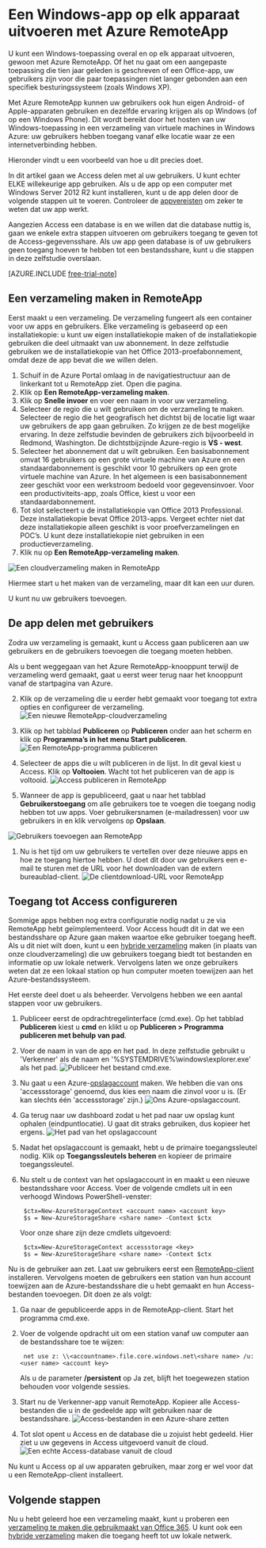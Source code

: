 <properties
   pageTitle="Een Windows-app op elk apparaat uitvoeren met Azure RemoteApp | Microsoft Azure"
   description="Lees hoe u een Windows-app deelt met uw gebruikers met behulp van Azure RemoteApp."
   services="remoteapp"
   documentationCenter=""
   authors="lizap"
   manager="mbaldwin"
   editor=""/>

<tags
   ms.service="remoteapp"
   ms.devlang="na"
   ms.topic="hero-article"
   ms.tgt_pltfrm="na"
   ms.workload="compute"
   ms.date="05/02/2016"
   ms.author="elizapo"/>

# Een Windows-app op elk apparaat uitvoeren met Azure RemoteApp

U kunt een Windows-toepassing overal en op elk apparaat uitvoeren, gewoon met Azure RemoteApp. Of het nu gaat om een aangepaste toepassing die tien jaar geleden is geschreven of een Office-app, uw gebruikers zijn voor die paar toepassingen niet langer gebonden aan een specifiek besturingssysteem (zoals Windows XP).

Met Azure RemoteApp kunnen uw gebruikers ook hun eigen Android- of Apple-apparaten gebruiken en dezelfde ervaring krijgen als op Windows (of op een Windows Phone). Dit wordt bereikt door het hosten van uw Windows-toepassing in een verzameling van virtuele machines in Windows Azure: uw gebruikers hebben toegang vanaf elke locatie waar ze een internetverbinding hebben. 

Hieronder vindt u een voorbeeld van hoe u dit precies doet.

In dit artikel gaan we Access delen met al uw gebruikers. U kunt echter ELKE willekeurige app gebruiken. Als u de app op een computer met Windows Server 2012 R2 kunt installeren, kunt u de app delen door de volgende stappen uit te voeren. Controleer de [appvereisten](remoteapp-appreqs.md) om zeker te weten dat uw app werkt.

Aangezien Access een database is en we willen dat die database nuttig is, gaan we enkele extra stappen uitvoeren om gebruikers toegang te geven tot de Access-gegevensshare. Als uw app geen database is of uw gebruikers geen toegang hoeven te hebben tot een bestandsshare, kunt u die stappen in deze zelfstudie overslaan.

[AZURE.INCLUDE [free-trial-note](../../includes/free-trial-note.md)]


## Een verzameling maken in RemoteApp

Eerst maakt u een verzameling. De verzameling fungeert als een container voor uw apps en gebruikers. Elke verzameling is gebaseerd op een installatiekopie: u kunt uw eigen installatiekopie maken of de installatiekopie gebruiken die deel uitmaakt van uw abonnement. In deze zelfstudie gebruiken we de installatiekopie van het Office 2013-proefabonnement, omdat deze de app bevat die we willen delen.

1. Schuif in de Azure Portal omlaag in de navigatiestructuur aan de linkerkant tot u RemoteApp ziet. Open die pagina.
2. Klik op **Een RemoteApp-verzameling maken**.
3. Klik op **Snelle invoer** en voer een naam in voor uw verzameling.
4. Selecteer de regio die u wilt gebruiken om de verzameling te maken. Selecteer de regio die het geografisch het dichtst bij de locatie ligt waar uw gebruikers de app gaan gebruiken. Zo krijgen ze de best mogelijke ervaring. In deze zelfstudie bevinden de gebruikers zich bijvoorbeeld in Redmond, Washington. De dichtstbijzijnde Azure-regio is **VS - west**.
5. Selecteer het abonnement dat u wilt gebruiken. Een basisabonnement omvat 16 gebruikers op een grote virtuele machine van Azure en een standaardabonnement is geschikt voor 10 gebruikers op een grote virtuele machine van Azure. In het algemeen is een basisabonnement zeer geschikt voor een werkstroom bedoeld voor gegevensinvoer. Voor een productiviteits-app, zoals Office, kiest u voor een standaardabonnement.
6. Tot slot selecteert u de installatiekopie van Office 2013 Professional. Deze installatiekopie bevat Office 2013-apps. Vergeet echter niet dat deze installatiekopie alleen geschikt is voor proefverzamelingen en POC’s. U kunt deze installatiekopie niet gebruiken in een productieverzameling.
7. Klik nu op **Een RemoteApp-verzameling maken**.

![Een cloudverzameling maken in RemoteApp](./media/remoteapp-anyapp/ra-anyappcreatecollection.png)

Hiermee start u het maken van de verzameling, maar dit kan een uur duren.

U kunt nu uw gebruikers toevoegen.

## De app delen met gebruikers

Zodra uw verzameling is gemaakt, kunt u Access gaan publiceren aan uw gebruikers en de gebruikers toevoegen die toegang moeten hebben.

Als u bent weggegaan van het Azure RemoteApp-knooppunt terwijl de verzameling werd gemaakt, gaat u eerst weer terug naar het knooppunt vanaf de startpagina van Azure.

2. Klik op de verzameling die u eerder hebt gemaakt voor toegang tot extra opties en configureer de verzameling.
![Een nieuwe RemoteApp-cloudverzameling](./media/remoteapp-anyapp/ra-anyappcollection.png)
3. Klik op het tabblad **Publiceren** op **Publiceren** onder aan het scherm en klik op **Programma’s in het menu Start publiceren**.
![Een RemoteApp-programma publiceren](./media/remoteapp-anyapp/ra-anyapppublish.png)
4. Selecteer de apps die u wilt publiceren in de lijst. In dit geval kiest u Access. Klik op **Voltooien**. Wacht tot het publiceren van de app is voltooid.
![Access publiceren in RemoteApp](./media/remoteapp-anyapp/ra-anyapppublishaccess.png)


1. Wanneer de app is gepubliceerd, gaat u naar het tabblad **Gebruikerstoegang** om alle gebruikers toe te voegen die toegang nodig hebben tot uw apps. Voer gebruikersnamen (e-mailadressen) voor uw gebruikers in en klik vervolgens op **Opslaan**.

![Gebruikers toevoegen aan RemoteApp](./media/remoteapp-anyapp/ra-anyappaddusers.png)


1. Nu is het tijd om uw gebruikers te vertellen over deze nieuwe apps en hoe ze toegang hiertoe hebben. U doet dit door uw gebruikers een e-mail te sturen met de URL voor het downloaden van de extern bureaublad-client.
![De clientdownload-URL voor RemoteApp](./media/remoteapp-anyapp/ra-anyappurl.png)

## Toegang tot Access configureren

Sommige apps hebben nog extra configuratie nodig nadat u ze via RemoteApp hebt geïmplementeerd. Voor Access houdt dit in dat we een bestandsshare op Azure gaan maken waartoe elke gebruiker toegang heeft. Als u dit niet wilt doen, kunt u een [hybride verzameling](remoteapp-create-hybrid-deployment.md) maken (in plaats van onze cloudverzameling) die uw gebruikers toegang biedt tot bestanden en informatie op uw lokale netwerk. Vervolgens laten we onze gebruikers weten dat ze een lokaal station op hun computer moeten toewijzen aan het Azure-bestandssysteem.

Het eerste deel doet u als beheerder. Vervolgens hebben we een aantal stappen voor uw gebruikers.

1. Publiceer eerst de opdrachtregelinterface (cmd.exe). Op het tabblad **Publiceren** kiest u **cmd** en klikt u op **Publiceren > Programma publiceren met behulp van pad**.
2. Voer de naam in van de app en het pad. In deze zelfstudie gebruikt u 'Verkenner' als de naam en '%SYSTEMDRIVE%\windows\explorer.exe' als het pad.
![Publiceer het bestand cmd.exe.](./media/remoteapp-anyapp/ra-publishcmd.png)
3. Nu gaat u een Azure-[opslagaccount](../storage/storage-create-storage-account.md) maken. We hebben die van ons 'accessstorage' genoemd, dus kies een naam die zinvol voor u is. (Er kan slechts één 'accessstorage' zijn.) ![Ons Azure-opslagaccount.](./media/remoteapp-anyapp/ra-anyappazurestorage.png)
4. Ga terug naar uw dashboard zodat u het pad naar uw opslag kunt ophalen (eindpuntlocatie). U gaat dit straks gebruiken, dus kopieer het ergens.
![Het pad van het opslagaccount](./media/remoteapp-anyapp/ra-anyappstoragelocation.png)
5. Nadat het opslagaccount is gemaakt, hebt u de primaire toegangssleutel nodig. Klik op **Toegangssleutels beheren** en kopieer de primaire toegangssleutel.
6. Nu stelt u de context van het opslagaccount in en maakt u een nieuwe bestandsshare voor Access. Voer de volgende cmdlets uit in een verhoogd Windows PowerShell-venster:

        $ctx=New-AzureStorageContext <account name> <account key>
        $s = New-AzureStorageShare <share name> -Context $ctx

    Voor onze share zijn deze cmdlets uitgevoerd:

        $ctx=New-AzureStorageContext accessstorage <key>
        $s = New-AzureStorageShare <share name> -Context $ctx


Nu is de gebruiker aan zet. Laat uw gebruikers eerst een [RemoteApp-client](remoteapp-clients.md) installeren. Vervolgens moeten de gebruikers een station van hun account toewijzen aan de Azure-bestandsshare die u hebt gemaakt en hun Access-bestanden toevoegen. Dit doen ze als volgt:

1. Ga naar de gepubliceerde apps in de RemoteApp-client. Start het programma cmd.exe.
2. Voer de volgende opdracht uit om een station vanaf uw computer aan de bestandsshare toe te wijzen:

        net use z: \\<accountname>.file.core.windows.net\<share name> /u:<user name> <account key>

    Als u de parameter **/persistent** op Ja zet, blijft het toegewezen station behouden voor volgende sessies.
1. Start nu de Verkenner-app vanuit RemoteApp. Kopieer alle Access-bestanden die u in de gedeelde app wilt gebruiken naar de bestandsshare.
![Access-bestanden in een Azure-share zetten](./media/remoteapp-anyapp/ra-anyappuseraccess.png)
1. Tot slot opent u Access en de database die u zojuist hebt gedeeld. Hier ziet u uw gegevens in Access uitgevoerd vanuit de cloud.
![Een echte Access-database vanuit de cloud](./media/remoteapp-anyapp/ra-anyapprunningaccess.png)

Nu kunt u Access op al uw apparaten gebruiken, maar zorg er wel voor dat u een RemoteApp-client installeert.

<!--Every topic should have next steps and links to the next logical set of content to keep the customer engaged-->
## Volgende stappen

Nu u hebt geleerd hoe een verzameling maakt, kunt u proberen een [verzameling te maken die gebruikmaakt van Office 365](remoteapp-tutorial-o365anywhere.md). U kunt ook een [hybride verzameling](remoteapp-create-hybrid-deployment.md) maken die toegang heeft tot uw lokale netwerk.

<!--Image references-->
 



<!--HONumber=Jun16_HO2-->


